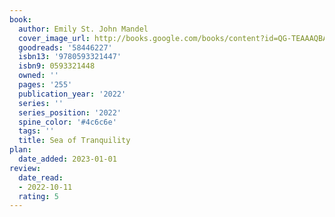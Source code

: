 ```yaml
---
book:
  author: Emily St. John Mandel
  cover_image_url: http://books.google.com/books/content?id=QG-TEAAAQBAJ&printsec=frontcover&img=1&zoom=1&source=gbs_api
  goodreads: '58446227'
  isbn13: '9780593321447'
  isbn9: 0593321448
  owned: ''
  pages: '255'
  publication_year: '2022'
  series: ''
  series_position: '2022'
  spine_color: '#4c6c6e'
  tags: ''
  title: Sea of Tranquility
plan:
  date_added: 2023-01-01
review:
  date_read:
  - 2022-10-11
  rating: 5
---
```

